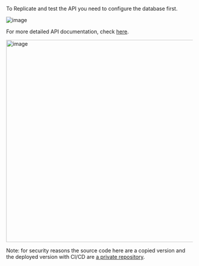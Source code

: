 To Replicate and test the API you need to configure the database first.

![image](https://github.com/Signology/signology-api/assets/93120790/a0288ca7-afab-4136-b2d7-03999566e599)

For more detailed API documentation, check [here](https://signology-api-3su245brda-et.a.run.app/api/docs/).

<img width="545" alt="image" src="https://github.com/Signology/signology-api/assets/93120790/ab31d397-98ac-4bcf-840c-d416b271594f">

Note: for security reasons the source code here are a copied version and the deployed version with CI/CD are [a private repository](https://github.com/widifaizakhmad/signology-api).
